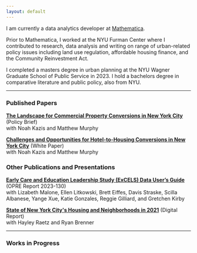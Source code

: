 ```yaml
---
layout: default
---
```


I am currently a data analytics developer at [Mathematica](https://mathematica.org/).

Prior to Mathematica, I worked at the NYU Furman Center where I contributed to research, data analysis and writing on range of urban-related policy issues including land use regulation, affordable housing finance, and the Community Reinvestment Act. 

I completed a masters degree in urban planning at the NYU Wagner Graduate School of Public Service in 2023. I hold a bachelors degree in comparative literature and public policy, also from NYU.

***

### Published Papers ###

<b>[The Landscape for Commercial Property Conversions in New York City](https://furmancenter.org/research/publication/commercial-property-conversions)</b> (Policy Brief)
<br>with Noah Kazis and Matthew Murphy

<b>[Challenges and Opportunities for Hotel-to-Housing Conversions in New York City](https://furmancenter.org/research/publication/challenges-and-opportunities-for-hotel-to-housing-conversions-in-new-york-c)</b> (White Paper)
<br>with Noah Kazis and Matthew Murphy

### Other Publications and Presentations ###

<b>[Early Care and Education Leadership Study (ExCELS) Data User’s Guide](https://www.mathematica.org/publications/early-care-and-education-leadership-study-excels-data-users-guide)</b> (OPRE Report 2023-130)
<br>with Lizabeth Malone, Ellen Litkowski, Brett Eiffes, Davis Straske, Scilla Albanese, Yange Xue, Katie Gonzales, Reggie Gilliard, and Gretchen Kirby

<b>[State of New York City's Housing and Neighborhoods in 2021](https://furmancenter.org/stateofthecity/state-of-the-city-2021/)</b> (Digital Report)
<br>with Hayley Raetz and Ryan Brenner


***

### Works in Progress ###
